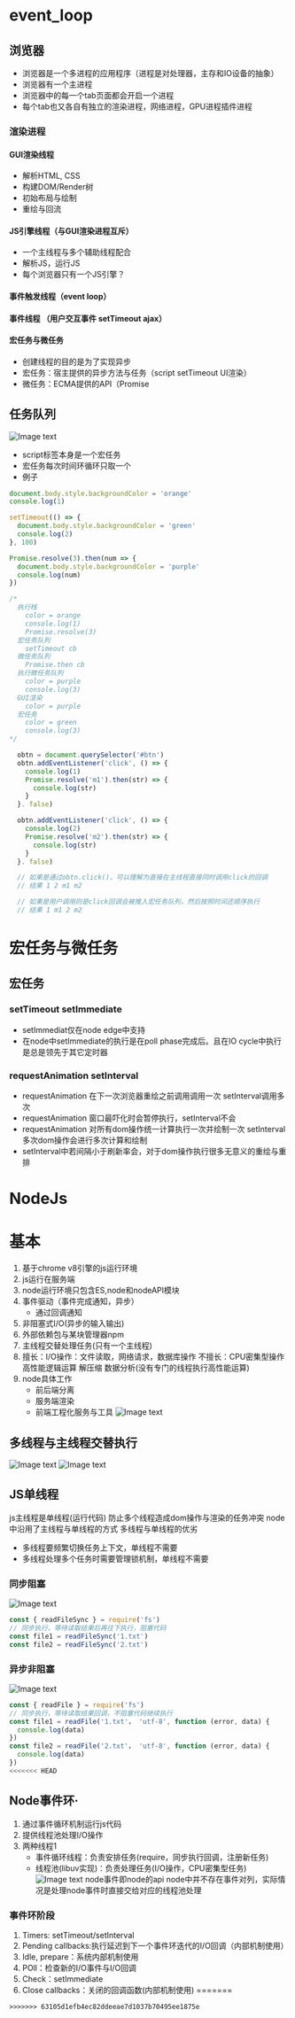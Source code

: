 # event_loop
## 浏览器
  - 浏览器是一个多进程的应用程序（进程是对处理器，主存和IO设备的抽象）
  - 浏览器有一个主进程
  - 浏览器中的每一个tab页面都会开启一个进程
  - 每个tab也又各自有独立的渲染进程，网络进程，GPU进程插件进程
### 渲染进程
#### GUI渲染线程
  - 解析HTML, CSS
  - 构建DOM/Render树
  - 初始布局与绘制
  - 重绘与回流
#### JS引擎线程（与GUI渲染进程互斥）
  - 一个主线程与多个辅助线程配合
  - 解析JS，运行JS
  - 每个浏览器只有一个JS引擎？
#### 事件触发线程（event loop）
#### 事件线程 （用户交互事件 setTimeout ajax）
#### 宏任务与微任务
  - 创建线程的目的是为了实现异步
  - 宏任务：宿主提供的异步方法与任务（script setTimeout UI渲染）
  - 微任务：ECMA提供的API（Promise

## 任务队列
![Image text](./img/eventqueen.png)
- script标签本身是一个宏任务
- 宏任务每次时间环循环只取一个
- 例子
```javascript
document.body.style.backgroundColor = 'orange'
console.log(1)

setTimeout(() => {
  document.body.style.backgroundColor = 'green'
  console.log(2)
}, 100)

Promise.resolve(3).then(num => {
  document.body.style.backgroundColor = 'purple'
  console.log(num)
})

/*
  执行栈
    color = orange
    console.log(1)
    Promise.resolve(3)
  宏任务队列
    setTimeout cb
  微任务队列
    Promise.then cb
  执行微任务队列
    color = purple
    console.log(3)
  GUI渲染
    color = purple
  宏任务
    color = green
    console.log(3)
*/
```
```javascript
  obtn = document.querySelector('#btn')
  obtn.addEventListener('click', () => {
    console.log(1)
    Promise.resolve('m1').then(str) => {
      console.log(str)
    }
  }. false)

  obtn.addEventListener('click', () => {
    console.log(2)
    Promise.resolve('m2').then(str) => {
      console.log(str)
    }
  }. false)

  // 如果是通过obtn.click()，可以理解为直接在主线程直接同时调用click的回调
  // 结果 1 2 m1 m2

  // 如果是用户调用则是click回调会被推入宏任务队列，然后按照时间还顺序执行
  // 结果 1 m1 2 m2
```

# 宏任务与微任务
## 宏任务
  ### setTimeout setImmediate
   - setImmediat仅在node edge中支持
   - 在node中setImmediate的执行是在poll phase完成后。且在IO cycle中执行是总是领先于其它定时器
  
  ### requestAnimation setInterval
   - requestAnimation 在下一次浏览器重绘之前调用调用一次 setInterval调用多次
   - requestAnimation 窗口最吓化时会暂停执行，setInterval不会
   - requestAnimation 对所有dom操作统一计算执行一次并绘制一次 setInterval 多次dom操作会进行多次计算和绘制
   - setInterval中若间隔小于刷新率会，对于dom操作执行很多无意义的重绘与重排

# NodeJs
# 基本
 1. 基于chrome v8引擎的js运行环境
 2. js运行在服务端
 3. node运行环境只包含ES,node和nodeAPI模块
 4. 事件驱动（事件完成通知，异步）
    - 通过回调通知
 5. 非阻塞式I/O(异步的输入输出)
 6. 外部依赖包与某块管理器npm
 7. 主线程交替处理任务(只有一个主线程)
 8. 擅长：I/O操作：文件读取，网络请求，数据库操作
    不擅长：CPU密集型操作 高性能逻辑运算 解压缩 数据分析(没有专门的线程执行高性能运算)
 9. node具体工作
    - 前后端分离
    - 服务端渲染
    - 前端工程化服务与工具
    ![Image text](./img/webpack.png)
## 多线程与主线程交替执行
  ![Image text](./img/多线程模型.png)
  ![Image text](./img/node1.png)
## JS单线程
  js主线程是单线程(运行代码)
  防止多个线程造成dom操作与渲染的任务冲突
  node中沿用了主线程与单线程的方式
  多线程与单线程的优劣
  - 多线程要频繁切换任务上下文，单线程不需要
  - 多线程处理多个任务时需要管理锁机制，单线程不需要
  
  ### 同步阻塞
  ![Image text](./img/同步阻塞.png)
  ```javascript
  const { readFileSync } = require('fs')
  // 同步执行，等待读取结果后再往下执行，阻塞代码
  const file1 = readFileSync('1.txt')
  const file2 = readFileSync('2.txt')
  ```
  ### 异步非阻塞
  ![Image text](./img/异步非阻塞.png)
  ```javascript
  const { readFile } = require('fs')
  // 同步执行，等待读取结果回调，不阻塞代码继续执行
  const file1 = readFile('1.txt'， 'utf-8', function (error, data) {
    console.log(data)
  })
  const file2 = readFile('2.txt'， 'utf-8', function (error, data) {
    console.log(data)
  })
<<<<<<< HEAD
  ```

  ## Node事件环·
  1. 通过事件循环机制运行js代码
  2. 提供线程池处理I/O操作
  3. 两种线程1
     - 事件循环线程：负责安排任务(require，同步执行回调，注册新任务)
     - 线程池(libuv实现)：负责处理任务(I/O操作，CPU密集型任务)
  ![Image text](./img/node事件环.png)
  node事件即node的api
  node中并不存在事件对列，实际情况是处理node事件时直接交给对应的线程池处理

  ### 事件环阶段
  1. Timers: setTimeout/setInterval
  2. Pending callbacks:执行延迟到下一个事件环迭代的I/O回调（内部机制使用）
  3. Idle, prepare：系统内部机制使用
  4. POll：检查新的I/O事件与I/O回调
  5. Check：setImmediate
  6. Close callbacks：关闭的回调函数(内部机制使用)
=======
  ```
>>>>>>> 63105d1efb4ec82ddeeae7d1037b70495ee1875e
